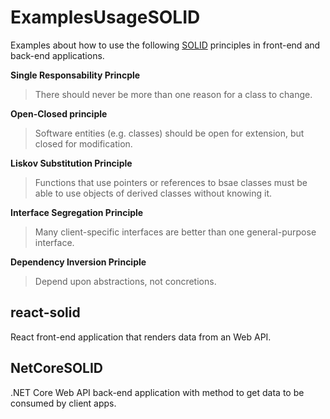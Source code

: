 # ExamplesUsageSOLID
Examples about how to use the following [SOLID](https://en.wikipedia.org/wiki/SOLID) principles in front-end and back-end applications.

**Single Responsability Princple**

> There should never be more than one reason for a class to change.

**Open-Closed principle**

> Software entities (e.g. classes) should be open for extension, but closed for modification.

**Liskov Substitution Principle**

> Functions that use pointers or references to bsae classes must be able to use objects of derived classes without knowing it.

**Interface Segregation Principle**

> Many client-specific interfaces are better than one general-purpose interface.

**Dependency Inversion Principle**

> Depend upon abstractions, not concretions.

## react-solid

React front-end application that renders data from an Web API.

## NetCoreSOLID

.NET Core Web API back-end application with method to get data to be consumed by client apps.
